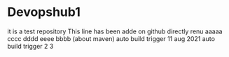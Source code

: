 # Devopshub1
it is a test repository
This line has been adde on github directly
renu
aaaaa
cccc
dddd
eeee
bbbb
(about maven) auto build trigger 11 aug 2021
auto build trigger 2
3
